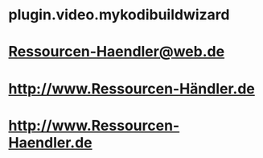 # plugin.video.mykodibuildwizard
# Ressourcen-Haendler@web.de
# http://www.Ressourcen-Händler.de
# http://www.Ressourcen-Haendler.de
